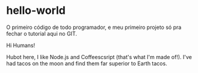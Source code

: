 # hello-world
O primeiro código de todo programador, e meu primeiro projeto só pra fechar o tutorial aqui no GIT.

Hi Humans!

Hubot here, I like Node.js and Coffeescsript (that's what I'm made of!).
I've had tacos on the moon and find them far superior to Earth tacos.
